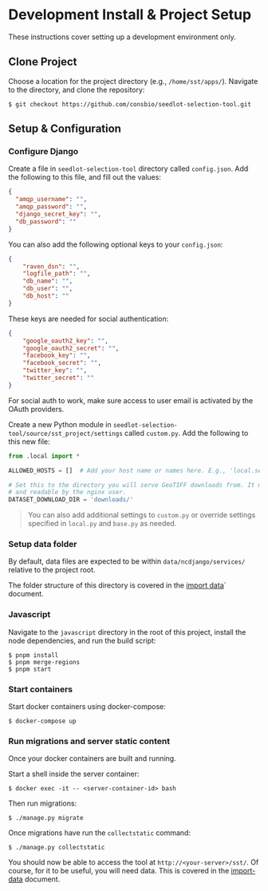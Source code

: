 # Development Install & Project Setup

These instructions cover setting up a development environment only.

## Clone Project

Choose a location for the project directory (e.g., `/home/sst/apps/`).
Navigate to the directory, and clone the repository:

``` text
$ git checkout https://github.com/consbio/seedlot-selection-tool.git
```

## Setup & Configuration

### Configure Django

Create a file in `seedlot-selection-tool` directory called
`config.json`. Add the following to this file, and fill out the values:

``` json
{
  "amqp_username": "",
  "amqp_password": "",
  "django_secret_key": "",
  "db_password": ""
}
```

You can also add the following optional keys to your `config.json`:

``` json
{
    "raven_dsn": "",
    "logfile_path": "",
    "db_name": "",
    "db_user": "",
    "db_host": ""
}
```

These keys are needed for social authentication:

``` json
{
    "google_oauth2_key": "",
    "google_oauth2_secret": "",
    "facebook_key": "",
    "facebook_secret": "",
    "twitter_key": "",
    "twitter_secret": ""
}
```

For social auth to work, make sure access to user email is activated by
the OAuth providers.

Create a new Python module in
`seedlot-selection-tool/source/sst_project/settings` called `custom.py`.
Add the following to this new file:

``` python
from .local import *

ALLOWED_HOSTS = []  # Add your host name or names here. E.g., 'local.seedlotselectiontool.org'

# Set this to the directory you will serve GeoTIFF downloads from. It must be writable by the application user
# and readable by the nginx user.
DATASET_DOWNLOAD_DIR = 'downloads/'
```

>You can also add additional settings to `custom.py` or override settings
>specified in `local.py` and `base.py` as needed.

### Setup data folder

By default, data files are expected to be within
`data/ncdjango/services/` relative to the project root.

The folder structure of this directory is covered in the
[import data](import-data.md)` document.

### Javascript

Navigate to the `javascript` directory in the root of this project,
install the node dependencies, and run the build script:

``` text
$ pnpm install
$ pnpm merge-regions
$ pnpm start
```

### Start containers

Start docker containers using docker-compose:

```
$ docker-compose up
```

### Run migrations and server static content

Once your docker containers are built and running.

Start a shell inside the server container:

```
$ docker exec -it -- <server-container-id> bash
```

Then run migrations:

```
$ ./manage.py migrate
```

Once migrations have run the `collectstatic` command:

```
$ ./manage.py collectstatic
```

You should now be able to access the tool at
`http://<your-server>/sst/`. Of course, for it to be useful, you will
need data. This is covered in the [import-data](import-data.md) document.
